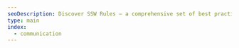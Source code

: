 ```yaml
---
seoDescription: Discover SSW Rules – a comprehensive set of best practices for software development, project management, and business growth. Trusted by developers and teams to boost productivity and deliver quality software. Learn more!
type: main
index:
  - communication
---
```

